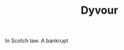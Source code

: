 ---
title: Dyvour
letter: D
permalink: "/definitions/bld-dyvour.html"
body: In Scotch law. A bankrupt
published_at: '2018-07-07'
source: Black's Law Dictionary 2nd Ed (1910)
layout: post
---